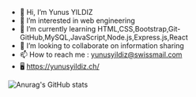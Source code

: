 - 👋 Hi, I’m Yunus YILDIZ
- 👀 I’m interested in web engineering
- 🌱 I’m currently learning HTML,CSS,Bootstrap,Git-GitHub,MySQL,JavaScript,Node.js,Express.js,React
- 💞️ I’m looking to collaborate on information sharing
- 📫 How to reach me : yunusyildiz@swissmail.com
- 🖥️ https://yunusyildiz.ch/
  

![Anurag's GitHub stats](https://github-readme-stats.vercel.app/api?username=yunusyildiz-ch&show_icons=true)


